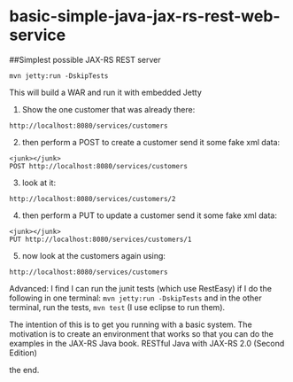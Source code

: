 # basic-simple-java-jax-rs-rest-web-service
##Simplest possible JAX-RS REST server

```
mvn jetty:run -DskipTests
```

This will build a WAR and run it with embedded Jetty

1. Show the one customer that was already there:
```
http://localhost:8080/services/customers
```

2. then perform a POST to create a customer
send it some fake xml data:
```
<junk></junk>
POST http://localhost:8080/services/customers
```

3. look at it:
```
http://localhost:8080/services/customers/2
```

4. then perform a PUT to update a customer
send it some fake xml data:
```
<junk></junk>
PUT http://localhost:8080/services/customers/1
```

5. now look at the customers again using:
```
http://localhost:8080/services/customers
```

Advanced:
I find I can run the junit tests (which use RestEasy) if I do the following in one terminal:
`mvn jetty:run -DskipTests`
and in the other terminal, run the tests,
`mvn test`
(I use eclipse to run them).

The intention of this is to get you running with a basic system.  The motivation is to create an environment that works so that you can do the examples in the JAX-RS Java book.
RESTful Java with JAX-RS 2.0 (Second Edition)

the end.
